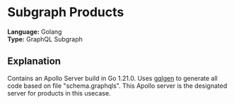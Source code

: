 # Subgraph Products

**Language:**        Golang                 <br/>
**Type:**            GraphQL Subgraph          <br/>

## Explanation
Contains an Apollo Server build in Go 1.21.0. Uses [gqlgen](https://github.com/99designs/gqlgen/tree/master)
to generate all code based on file "schema.graphqls". This Apollo server is the designated server
for products in this usecase.